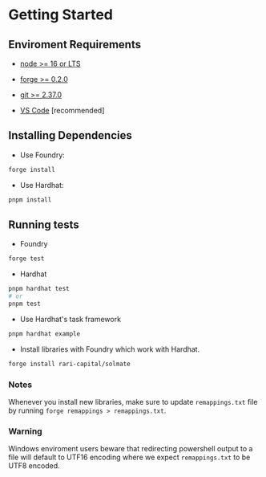 # Getting Started

## Enviroment Requirements

- [node >= 16 or LTS](https://nodejs.org/en/download/)

- [forge >= 0.2.0](https://book.getfoundry.sh/getting-started/installation)

- [git >= 2.37.0](https://git-scm.com/download/)

- [VS Code](https://code.visualstudio.com/download) [recommended]

## Installing Dependencies

- Use Foundry:

```bash
forge install
```

- Use Hardhat:

```bash
pnpm install
```

## Running tests

- Foundry

```bash
forge test
```

- Hardhat

```bash
pnpm hardhat test 
# or 
pnpm test
```

- Use Hardhat's task framework

```bash
pnpm hardhat example
```

- Install libraries with Foundry which work with Hardhat.

```bash
forge install rari-capital/solmate
```

### Notes

Whenever you install new libraries, make sure to update `remappings.txt` file by running `forge remappings > remappings.txt`.

### Warning

Windows enviroment users beware that redirecting powershell output to a file will default to UTF16 encoding where we expect `remappings.txt` to be UTF8 encoded.
